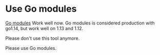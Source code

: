 # Use Go modules

[Go modules](https://blog.golang.org/migrating-to-go-modules)
Work well now. Go modules is considered production with go1.14, but work well on 1.13 and 1.12.

Please don't use this tool anymore.

Please use Go modules.
